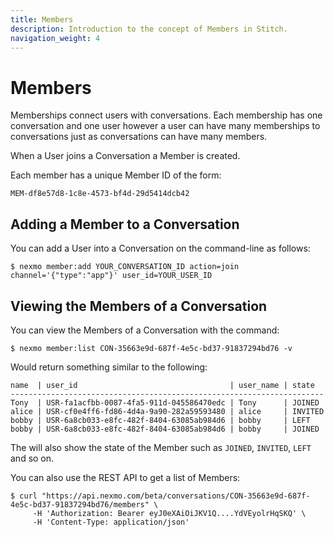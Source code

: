 ```yaml
---
title: Members
description: Introduction to the concept of Members in Stitch.
navigation_weight: 4
---
```


# Members

Memberships connect users with conversations. Each membership has one conversation and one user however a user can have many memberships to conversations just as conversations can have many members.

When a User joins a Conversation a Member is created.

Each member has a unique Member ID of the form:

```
MEM-df8e57d8-1c8e-4573-bf4d-29d5414dcb42
```

## Adding a Member to a Conversation

You can add a User into a Conversation on the command-line as follows:

``` shell
$ nexmo member:add YOUR_CONVERSATION_ID action=join channel='{"type":"app"}' user_id=YOUR_USER_ID
```

## Viewing the Members of a Conversation

You can view the Members of a Conversation with the command:

``` shell
$ nexmo member:list CON-35663e9d-687f-4e5c-bd37-91837294bd76 -v
```

Would return something similar to the following:

``` shell
name  | user_id                                  | user_name | state
----------------------------------------------------------------------
Tony  | USR-fa1acfbb-0087-4fa5-911d-045586470edc | Tony      | JOINED
alice | USR-cf0e4ff6-fd86-4d4a-9a90-282a59593480 | alice     | INVITED
bobby | USR-6a8cb033-e8fc-482f-8404-63085ab984d6 | bobby     | LEFT
bobby | USR-6a8cb033-e8fc-482f-8404-63085ab984d6 | bobby     | JOINED
```

The will also show the state of the Member such as `JOINED`, `INVITED`, `LEFT` and so on.

You can also use the REST API to get a list of Members:

``` shell
$ curl "https://api.nexmo.com/beta/conversations/CON-35663e9d-687f-4e5c-bd37-91837294bd76/members" \
     -H 'Authorization: Bearer eyJ0eXAiOiJKV1Q....YdVEyolrHqSKQ' \
     -H 'Content-Type: application/json'
```